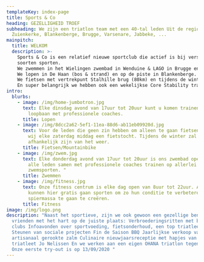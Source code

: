 ```yaml
---
templateKey: index-page
title: Sports & Co
heading: GEZELLIGHEID TROEF
subheading: We zijn een triatlon team met een 40-tal leden Uit de regio De Haan,
  Zuienkerke, Blankenberge, Brugge, Varsenare, Jabbeke, ...
mainpitch:
  title: WELKOM
  description: >-
    Sports & Co is een relatief nieuwe sportclub die actief is bij verschillende
    soorten sporten. 
    We zwemmen in het Wielingen zwembad in Wenduine & LAGO in Brugge en in de Sint-Pieters plas in Brugge
    We lopen in De Haan (bos & strand) en op de piste in Blankenberge.
    We fietsen met vertrekpunt Stalhille brug (80km) en tijdens de winter (afhankelijk van het weer) met de mountainbike in De Haan en omstreken.
    En super belangrijk we hebben ook een wekelijkse Core Stability training. 
intro:
  blurbs:
    - image: /img/home-jumbotron.jpg
      text: Elke dinsdag avond van 17uur tot 20uur kunt u komen trainen op onze
        loopbaan met professionele coaches.
      title: Lopen
    - image: /img/8dcc2a62-5ef1-11ea-88d6-ab11eb09920d.jpg
      text: Voor de leden die geen zin hebben om alleen te gaan fietsen organiseren
        wij elke zaterdag middag een fietstocht. Tijdens de winter zal dit
        afhankelijk zijn van het weer.
      title: Fietsen/Mountainbike
    - image: /img/zwem.jpg
      text: Elke donderdag avond van 17uur tot 20uur is ons zwembad open, hier kunnen
        alle leden samen met professionele coaches trainen op allerlei
        zwemsporten. "
      title: Zwemmen
    - image: /img/fitness.jpg
      text: Onze fitness centrum is elke dag open van 8uur tot 22uur. Alle leden
        kunnen hier gratis gaan sporten om zo hun conditie te verbeteren of
        spiermassa te gaan te creëren.
      title: Fitness
image: /img/logo.png
description: "Naast het sportieve, zijn we ook gewoon een gezellige bende
  vrienden met het hart op de juiste plaats: Verbroederingsritten met bevriende
  clubs Infoavonden over sportvoeding, fietsonderhoud, een top triatleet, ...
  Steunen van sociale projecten Fin de Saison BBQ Jaarlijkse verkoop van OHANA
  artisanaal gerookte zalm Culinaire nieuwjaarsreceptie met hapjes van Chef
  triatleet Jo Nelissen En we werken aan een eigen OHANA triatlon tegen 2022 !
  Onze eerste try-out is op 13/09/2020 "
---
```

